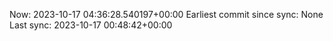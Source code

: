 Now: 2023-10-17 04:36:28.540197+00:00 Earliest commit since sync: None Last sync: 2023-10-17 00:48:42+00:00
